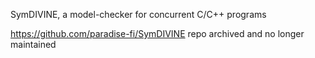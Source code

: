 SymDIVINE, a model-checker for concurrent C/C++ programs

https://github.com/paradise-fi/SymDIVINE
repo archived and no longer maintained